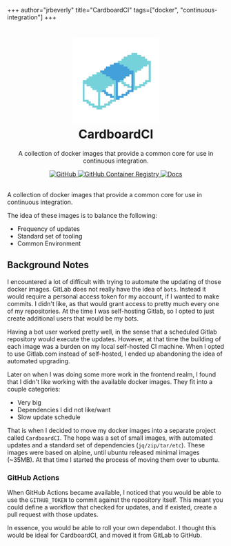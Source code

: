 +++
author="jrbeverly"
title="CardboardCI"
tags=["docker", "continuous-integration"]
+++
<h1 align="center">
  <a href="https://github.com/cardboardci/" title="CardboardCI">
    <img alt="CardboardCI" src="/img/cardboardci.png" width="200px" height="200px" />
  </a>
  <br />
  CardboardCI
</h1>

<p align="center">
  A collection of docker images that provide a common core for use in continuous integration.
</p>

<div align="center">
  <a href="https://github.com/cardboardci/">
    <img alt="GitHub" src="https://img.shields.io/badge/repository-github-blue.svg" />
  </a>
  <a href="https://github.com/orgs/cardboardci/packages">
    <img alt="GitHub Container Registry" src="https://img.shields.io/badge/view-ghcr.io-yellow.svg" />
  </a>
  <a href="https://cardboardci.jrbeverly.me/">
    <img alt="Docs" src="https://img.shields.io/badge/view-docs-blue.svg" />
  </a>
</div>

<br />

A collection of docker images that provide a common core for use in continuous integration.

The idea of these images is to balance the following:

- Frequency of updates
- Standard set of tooling
- Common Environment

## Background Notes

I encountered a lot of difficult with trying to automate the updating of those docker images. GitLab does not really have the idea of `bots`. Instead it would require a personal access token for my account, if I wanted to make commits. I didn't like, as that would grant access to pretty much every one of my repositories. At the time I was self-hosting Gitlab, so I opted to just create additional users that would be my bots. 

Having a bot user worked pretty well, in the sense that a scheduled Gitlab repository would execute the updates. However, at that time the building of each image was a burden on my local self-hosted CI machine. When I opted to use Gitlab.com instead of self-hosted, I ended up abandoning the idea of automated upgrading.

Later on when I was doing some more work in the frontend realm, I found that I didn't like working with the available docker images. They fit into a couple categories:

- Very big
- Dependencies I did not like/want
- Slow update schedule

That is when I decided to move my docker images into a separate project called `CardboardCI`. The hope was a set of small images, with automated updates and a standard set of dependencies (`jq/zip/tar/etc`). These images were based on alpine, until ubuntu released minimal images (~35MB). At that time I started the process of moving them over to ubuntu.

### GitHub Actions

When GitHub Actions became available, I noticed that you would be able to use the `GITHUB_TOKEN` to commit against the repository itself. This meant you could define a workflow that checked for updates, and if existed, create a pull request with those updates.

In essence, you would be able to roll your own dependabot. I thought this would be ideal for CardboardCI, and moved it from GitLab to GitHub.
